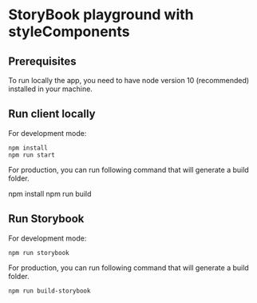 # StoryBook playground with styleComponents

## Prerequisites

To run locally the app, you need to have node version 10 (recommended) installed in your machine.

## Run client locally

For development mode:

    npm install
    npm run start

For production, you can run following command that will generate a build folder.

npm install
npm run build

## Run Storybook

For development mode:

    npm run storybook

For production, you can run following command that will generate a build folder.

    npm run build-storybook

